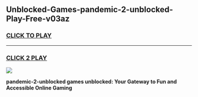 
## Unblocked-Games-pandemic-2-unblocked-Play-Free-v03az
<h3>
<a href="https://premium76.site?title=pandemic-2-unblocked&ref=23A">CLICK TO PLAY</a></h3>
<hr>

<h3>
<a href="https://premium76.site?title=pandemic-2-unblocked&ref=23A">CLICK 2 PLAY</a>
  
</h3>

<a href="https://premium76.site?title=pandemic-2-unblocked&ref=23A"><img src="https://clearcache.store/games.png"></a>


**pandemic-2-unblocked games unblocked: Your Gateway to Fun and Accessible Online Gaming**
